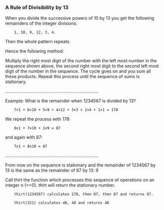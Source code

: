 ### A Rule of Divisibility by 13

When you divide the successive powers of 10 by 13
you get the following remainders of the integer divisions:

        1, 10, 9, 12, 3, 4.

Then the whole pattern repeats.

Hence the following method:

Multiply the right most digit of the number with the left most number in the sequence shown above,
the second right most digit to the second left most digit of the number in the sequence.
The cycle goes on and you sum all these products.
Repeat this process until the sequence of sums is stationary.

...........................................................................

Example: What is the remainder when 1234567 is divided by 13?

        7×1 + 6×10 + 5×9 + 4×12 + 3×3 + 2×4 + 1×1 = 178

We repeat the process with 178:

        8x1 + 7x10 + 1x9 = 87

and again with 87:

        7x1 + 8x10 = 87

...........................................................................

From now on the sequence is stationary and the remainder of 1234567 by 13
is the same as the remainder of 87 by 13:
9

Call thirt the function which processes this sequence of operations on an integer n (>=0).
thirt will return the stationary number.

        thirt(1234567) calculates 178, then 87, then 87 and returns 87.

        thirt(321) calculates 48, 48 and returns 48
